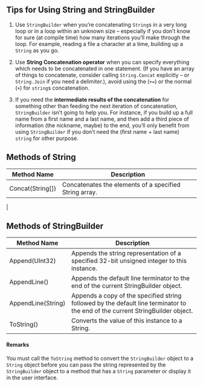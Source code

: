 ## Tips for Using String and StringBuilder

1. Use  `StringBuilder`  when you’re concatenating  `String`s in a very long loop or in a loop within an unknown size – especially if you don’t know for sure (at compile time) how many iterations you’ll make through the loop. For example, reading a file a character at a time, building up a  `String`  as you go.

2. Use  **String Concatenation operator**  when you can specify everything which needs to be concatenated in one statement. (If you have an array of things to concatenate, consider calling  `String.Concat`  explicitly – or  `String.Join`  if you need a delimiter.), avoid using the (`+=`) or the normal (`+`) for  `string`s concatenation.

3. If you need the  **intermediate results of the concatenation**  for something other than feeding the next iteration of concatenation,  `StringBuilder`  isn’t going to help you. For instance, if you build up a full name from a first name and a last name, and then add a third piece of information (the nickname, maybe) to the end, you’ll only benefit from using  `StringBuilder`  if you don’t need the (first name + last name)  `string`  for other purpose.

## Methods of String

| Method Name | Description |
| --- | --- |
| Concat(String[]) | Concatenates the elements of a specified String array. |
| 

## Methods of StringBuilder

| Method Name | Description |
| --- | --- |
| Append(UInt32) | Appends the string representation of a specified 32-bit unsigned integer to this instance. |
| AppendLine() | Appends the default line terminator to the end of the current StringBuilder object.|
| AppendLine(String) | Appends a copy of the specified string followed by the default line terminator to the end of the current StringBuilder object. |
| ToString() | Converts the value of this instance to a String. |

#### Remarks

You must call the `ToString` method to convert the `StringBuilder` object to a `String` object before you can pass the string represented by the `StringBuilder` object to a method that has a `String` parameter or display it in the user interface.
<!--stackedit_data:
eyJoaXN0b3J5IjpbMTQ3NTAyNzk3MF19
-->